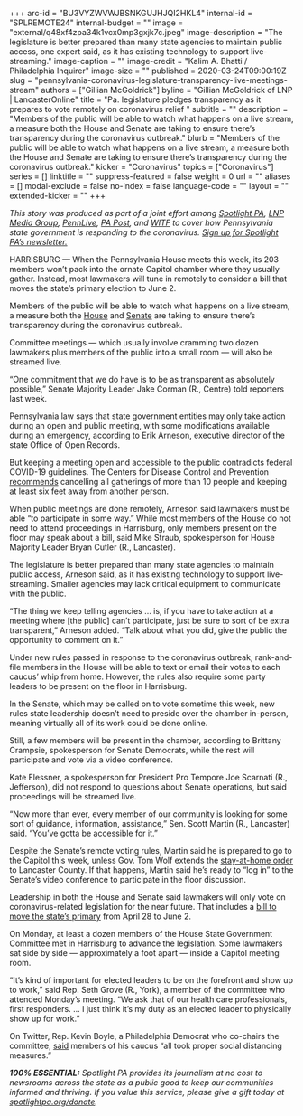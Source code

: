 +++
arc-id = "BU3VYZWVWJBSNKGUJHJQI2HKL4"
internal-id = "SPLREMOTE24"
internal-budget = ""
image = "external/q48xf4zpa34k1vcx0mp3gxjk7c.jpeg"
image-description = "The legislature is better prepared than many state agencies to maintain public access, one expert said, as it has existing technology to support live-streaming."
image-caption = ""
image-credit = "Kalim A. Bhatti / Philadelphia Inquirer"
image-size = ""
published = 2020-03-24T09:00:19Z
slug = "pennsylvania-coronavirus-legislature-transparency-live-meetings-stream"
authors = ["Gillian McGoldrick"]
byline = "Gillian McGoldrick of LNP | LancasterOnline"
title = "Pa. legislature pledges transparency as it prepares to vote remotely on coronavirus relief "
subtitle = ""
description = "Members of the public will be able to watch what happens on a live stream, a measure both the House and Senate are taking to ensure there’s transparency during the coronavirus outbreak."
blurb = "Members of the public will be able to watch what happens on a live stream, a measure both the House and Senate are taking to ensure there’s transparency during the coronavirus outbreak."
kicker = "Coronavirus"
topics = ["Coronavirus"]
series = []
linktitle = ""
suppress-featured = false
weight = 0
url = ""
aliases = []
modal-exclude = false
no-index = false
language-code = ""
layout = ""
extended-kicker = ""
+++

<i>This story was produced as part of a joint effort among </i><a href="https://www.spotlightpa.org/"><i>Spotlight PA</i></a><i>, </i><a href="https://web.archive.org/20200101044618/https://lancasteronline.com/"><i>LNP Media Group</i></a><i>, </i><a href="https://web.archive.org/20200101034631/https://www.pennlive.com/"><i>PennLive</i></a><i>, </i><a href="https://web.archive.org/20200315024644/https://papost.org/"><i>PA Post</i></a><i>, and </i><a href="https://www.witf.org/"><i>WITF</i></a><i> to cover how Pennsylvania state government is responding to the coronavirus. </i><a href="https://www.spotlightpa.org/newsletters"><i>Sign up for Spotlight PA’s newsletter.</i></a>

HARRISBURG — When the Pennsylvania House meets this week, its 203 members won’t pack into the ornate Capitol chamber where they usually gather. Instead, most lawmakers will tune in remotely to consider a bill that moves the state’s primary election to June 2.

Members of the public will be able to watch what happens on a live stream, a measure both the <a href="https://web.archive.org/20200103101129/http://www.pahousegop.com/livestreams">House</a> and <a href="https://web.archive.org/20200116192448/https://www.pasen.gov/Video/SenateVideo.cfm">Senate</a> are taking to ensure there’s transparency during the coronavirus outbreak.

Committee meetings — which usually involve cramming two dozen lawmakers plus members of the public into a small room — will also be streamed live.

“One commitment that we do have is to be as transparent as absolutely possible,” Senate Majority Leader Jake Corman (R., Centre) told reporters last week.

Pennsylvania law says that state government entities may only take action during an open and public meeting, with some modifications available during an emergency, according to Erik Arneson, executive director of the state Office of Open Records.

But keeping a meeting open and accessible to the public contradicts federal COVID-19 guidelines. The Centers for Disease Control and Prevention <a href="https://web.archive.org/web/20210515225728/https://www.cdc.gov/coronavirus/2019-ncov/community/large-events/mass-gatherings-ready-for-covid-19.html">recommends</a> cancelling all gatherings of more than 10 people and keeping at least six feet away from another person.

When public meetings are done remotely, Arneson said lawmakers must be able “to participate in some way.” While most members of the House do not need to attend proceedings in Harrisburg, only members present on the floor may speak about a bill, said Mike Straub, spokesperson for House Majority Leader Bryan Cutler (R., Lancaster).

<script src="https://www.spotlightpa.org/embed.js" async></script><div data-spl-embed-version="1" data-spl-src="https://www.spotlightpa.org/embeds/donate/"></div>

The legislature is better prepared than many state agencies to maintain public access, Arneson said, as it has existing technology to support live-streaming. Smaller agencies may lack critical equipment to communicate with the public.

“The thing we keep telling agencies … is, if you have to take action at a meeting where [the public] can’t participate, just be sure to sort of be extra transparent,” Arneson added. “Talk about what you did, give the public the opportunity to comment on it.”

Under new rules passed in response to the coronavirus outbreak, rank-and-file members in the House will be able to text or email their votes to each caucus’ whip from home. However, the rules also require some party leaders to be present on the floor in Harrisburg.

In the Senate, which may be called on to vote sometime this week, new rules state leadership doesn’t need to preside over the chamber in-person, meaning virtually all of its work could be done online.

Still, a few members will be present in the chamber, according to Brittany Crampsie, spokesperson for Senate Democrats, while the rest will participate and vote via a video conference.

Kate Flessner, a spokesperson for President Pro Tempore Joe Scarnati (R., Jefferson), did not respond to questions about Senate operations, but said proceedings will be streamed live.

“Now more than ever, every member of our community is looking for some sort of guidance, information, assistance,” Sen. Scott Martin (R., Lancaster) said. “You’ve gotta be accessible for it.”

Despite the Senate’s remote voting rules, Martin said he is prepared to go to the Capitol this week, unless Gov. Tom Wolf extends the <a href="https://www.spotlightpa.org/news/2020/03/pennsylvania-coronavirus-stay-at-home-order-tom-wolf/" target=_blank>stay-at-home order</a> to Lancaster County. If that happens, Martin said he’s ready to “log in” to the Senate’s video conference to participate in the floor discussion.

Leadership in both the House and Senate said lawmakers will only vote on coronavirus-related legislation for the near future. That includes a <a href="https://www.inquirer.com/health/coronavirus/pennsylvania-postpone-2020-primary-election-coronavirus-20200323.html" target=_blank>bill to move the state’s primary</a> from April 28 to June 2.

On Monday, at least a dozen members of the House State Government Committee met in Harrisburg to advance the legislation. Some lawmakers sat side by side — approximately a foot apart — inside a Capitol meeting room.

“It’s kind of important for elected leaders to be on the forefront and show up to work,” said Rep. Seth Grove (R., York), a member of the committee who attended Monday’s meeting. “We ask that of our health care professionals, first responders. ... I just think it’s my duty as an elected leader to physically show up for work.”

On Twitter, Rep. Kevin Boyle, a Philadelphia Democrat who co-chairs the committee, <a href="https://web.archive.org/20200323223953/https://twitter.com/RepKevinBoyle/status/1242194462996078598">said</a> members of his caucus “all took proper social distancing measures.”

<i><b>100% ESSENTIAL:</b></i><i> Spotlight PA provides its journalism at no cost to newsrooms across the state as a public good to keep our communities informed and thriving. If you value this service, please give a gift today at </i><a href="https://www.spotlightpa.org/donate"><i>spotlightpa.org/donate</i></a><i>.</i>

<script src="https://www.spotlightpa.org/embed.js" async></script><div data-spl-embed-version="1" data-spl-src="https://www.spotlightpa.org/embeds/tips/?tip_text=Do%20you%20have%20a%20tip%20about%20%3Cb%3Ehow%20Pa.'s%20government%20is%20responding%20to%20the%20coronavirus%3C%2Fb%3E%3F%20Tell%20us."></div>
